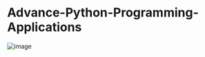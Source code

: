 # Advance-Python-Programming-Applications


![image](https://github.com/user-attachments/assets/fb8779c8-c217-4849-81cd-29c5a531c801)
